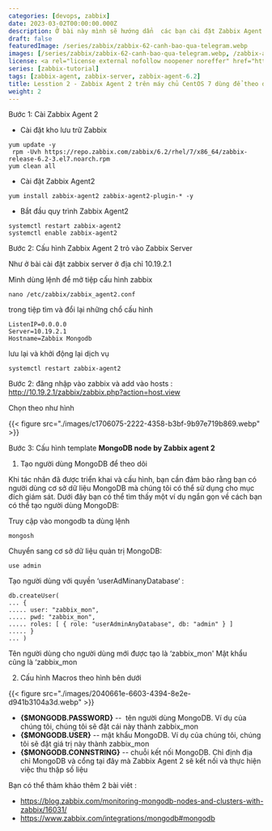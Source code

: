 ```yaml
---
categories: [devops, zabbix]
date: 2023-03-02T00:00:00.000Z
description: Ở bài này mình sẽ hướng dẩn  các bạn cài đặt Zabbix Agent 2 trên CentOS 7 để theo dỗi máy chủ Mongodb
draft: false
featuredImage: /series/zabbix/zabbix-62-canh-bao-qua-telegram.webp
images: [/series/zabbix/zabbix-62-canh-bao-qua-telegram.webp, /zabbix-agent-2-tren-may-chu-centos-7-dung-de-theo-doi-mongodb-replica-set/images/index.png]
license: <a rel="license external nofollow noopener noreffer" href="https://creativecommons.org/licenses/by-nc/4.0/" target="_blank">CC BY-NC 4.0</a>
series: [zabbix-tutorial]
tags: [zabbix-agent, zabbix-server, zabbix-agent-6.2]
title: Lesstion 2 - Zabbix Agent 2 trên máy chủ CentOS 7 dùng để theo dõi Mongodb Replica Set
weight: 2
---
```


Bước 1: Cài Zabbix Agent 2

-   Cài đặt kho lưu trữ Zabbix

```shell
yum update -y
 rpm -Uvh https://repo.zabbix.com/zabbix/6.2/rhel/7/x86_64/zabbix-release-6.2-3.el7.noarch.rpm
yum clean all
```

-   Cài đặt Zabbix Agent2

```shell
yum install zabbix-agent2 zabbix-agent2-plugin-* -y
```

-   Bắt đầu quy trình Zabbix Agent2

```shell
systemctl restart zabbix-agent2
systemctl enable zabbix-agent2
```

Bước 2: Cấu hình Zabbix Agent 2 trỏ vào Zabbix Server

Như ở bài cài đặt zabbix server ở địa chỉ 10.19.2.1

Mình dùng lệnh để mở tiệp cấu hình zabbix

```shell
nano /etc/zabbix/zabbix_agent2.conf
```

trong tiệp tìm và đổi lại những chổ cấu hình

```shell
ListenIP=0.0.0.0
Server=10.19.2.1
Hostname=Zabbix Mongodb
```

lưu lại và khởi động lại dịch vụ

```shell
systemctl restart zabbix-agent2
```

Bước 2: đăng nhập vào zabbix và add vào hosts : <http://10.19.2.1/zabbix/zabbix.php?action=host.view>

Chọn theo như hình

{{< figure src="./images/c1706075-2222-4358-b3bf-9b97e719b869.webp" >}}

Bước 3: Cấu hình template **MongoDB node by Zabbix agent 2**

1.  Tạo người dùng MongoDB để theo dõi

Khi tác nhân đã được triển khai và cấu hình, bạn cần đảm bảo rằng bạn có người dùng cơ sở dữ liệu MongoDB mà chúng tôi có thể sử dụng cho mục đích giám sát. Dưới đây bạn có thể tìm thấy một ví dụ ngắn gọn về cách bạn có thể tạo người dùng MongoDB:

Truy cập vào mongodb ta dùng lệnh

```shell
mongosh
```

Chuyển sang cơ sở dữ liệu quản trị MongoDB:

```shell
use admin
```

Tạo người dùng với quyền ‘userAdMinanyDatabase‘ :

```shell
db.createUser(
... {
..... user: "zabbix_mon",
..... pwd: "zabbix_mon",
..... roles: [ { role: "userAdminAnyDatabase", db: "admin" } ]
..... }
... )
```

Tên người dùng cho người dùng mới được tạo là ‘zabbix_mon'
Mật khẩu cũng là ‘zabbix_mon

2.  Cấu hình Macros theo hình bên dưới

{{< figure src="./images/2040661e-6603-4394-8e2e-d941b3104a3d.webp" >}}

-   **{$MONGODB.PASSWORD}** --  tên người dùng MongoDB. Ví dụ của chúng tôi, chúng tôi sẽ đặt cái này thành zabbix_mon
-   **{$MONGODB.USER}** -- mật khẩu MongoDB. Ví dụ của chúng tôi, chúng tôi sẽ đặt giá trị này thành zabbix_mon
-   **{$MONGODB.CONNSTRING}** -- chuỗi kết nối MongoDB. Chỉ định địa chỉ MongoDB và cổng tại đây mà Zabbix Agent 2 sẽ kết nối và thực hiện việc thu thập số liệu

Bạn có thể thảm khảo thêm 2 bài viêt :

-   <https://blog.zabbix.com/monitoring-mongodb-nodes-and-clusters-with-zabbix/16031/>
-   <https://www.zabbix.com/integrations/mongodb#mongodb>
